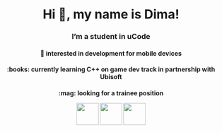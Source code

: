 <h1 align="center">Hi 👋, my name is Dima! 
<h3 align="center"> I’m a student in uCode
<h4 align="center">👀 interested in development for mobile devices
<h4 align="center"> :books: currently learning C++ on game dev track in partnership with Ubisoft
<h4 align="center"> :mag: looking for a trainee position
  
  

<p align="center">
  <a href="mailto:dmitriy.vasilenko@gmail.com"><img src='https://www.flaticon.com/svg/static/icons/svg/561/561127.svg' height='50px'/></a>  
  <a href="https://www.facebook.com/dmitriy.vasilenko.35"><img src='https://cdn.icon-icons.com/icons2/790/PNG/512/fb_icon-icons.com_65434.png' height='50px'/></a>  
  <a href="https://t.me/dufrane"><img src='https://www.flaticon.com/svg/static/icons/svg/2111/2111812.svg' height='50px'/></a>

</p>



###



